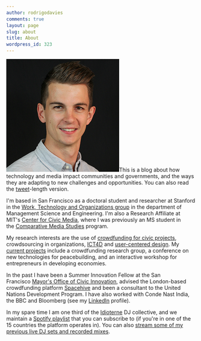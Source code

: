 ```yaml
---
author: rodrigodavies
comments: true
layout: page
slug: about
title: About
wordpress_id: 323
---
```


[![Rodrigo Davies - Photo by Nicole Freedman](rodrigo_hshot.png)](http://rodrigodavies.com/blog/wp-content/uploads/2012/01/rodrigo_hshot.png)This is a blog about how technology and media impact communities and governments, and the ways they are adapting to new challenges and opportunities. You can also read the [tweet](http://twitter.com/rodrigodavies)-length version.

I'm based in San Francisco as a doctoral student and researcher at Stanford in the [Work, Technology and Organizations group](http://web.stanford.edu/group/wto/cgi-bin/wp/students/) in the department of Management Science and Engineering. I'm also a Research Affiliate at MIT's [Center for Civic Media](http://civic.mit.edu), where I was previously an MS student in the [Comparative Media Studies](http://cms.mit.edu) program.

My research interests are the use of [crowdfunding for civic projects](http://www.civiccrowdfunding.com), crowdsourcing in organizations, [ICT4D](http://en.wikipedia.org/wiki/Information_and_communication_technologies_for_development) and [user-centered design](http://calltoaction.mit.edu). My [current projects](../projects/) include a crowdfunding research group, a conference on new technologies for peacebuilding, and an interactive workshop for entrepreneurs in developing economies. 

In the past I have been a Summer Innovation Fellow at the San Francisco [Mayor's Office of Civic Innovation](http://www.innovatesf.com), advised the London-based crowdfunding platform [Spacehive](http://www.spacehive.com) and been a consultant to the United Nations Development Program. I have also worked with Conde Nast India, the BBC and Bloomberg (see my [LinkedIn](http://www.linkedin.com/in/rodrigodavies) profile).

In my spare time I am one third of the [Idioterne](http://mumbaiboss.com/2010/10/29/idiotville/) DJ collective, and we maintain a
[Spotify playlist](http://open.spotify.com/user/rodrigodavies/playlist/08hQfk1B8TP6vvof4c75ze) that you can subscribe to (if you're in one of the 15 countries the platform operates in). You can also [stream some of my previous live DJ sets and recorded mixes](/blog/music/).
